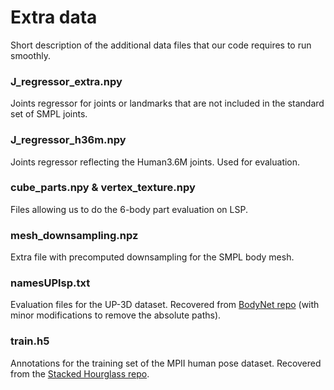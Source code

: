 # Extra data
Short description of the additional data files that our code requires to run smoothly.

### J_regressor_extra.npy
Joints regressor for joints or landmarks that are not included in the standard set of SMPL joints.

### J_regressor_h36m.npy
Joints regressor reflecting the Human3.6M joints. Used for evaluation.

### cube_parts.npy & vertex_texture.npy
Files allowing us to do the 6-body part evaluation on LSP. 

### mesh_downsampling.npz
Extra file with precomputed downsampling for the SMPL body mesh.

### namesUPlsp.txt
Evaluation files for the UP-3D dataset. Recovered from [BodyNet repo](https://github.com/gulvarol/bodynet) (with minor modifications to remove the absolute paths).

### train.h5
Annotations for the training set of the MPII human pose dataset. Recovered from the [Stacked Hourglass repo](https://github.com/princeton-vl/pose-hg-train).
